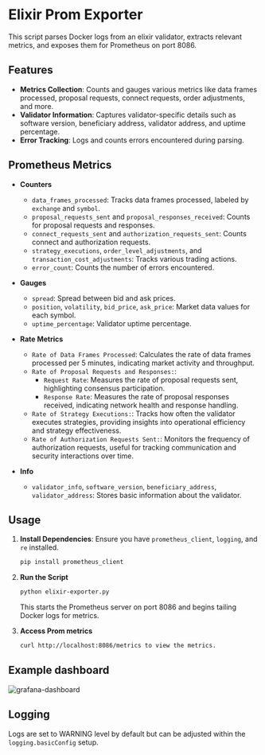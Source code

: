 # Elixir Prom Exporter

This script parses Docker logs from an elixir validator, extracts relevant metrics, and exposes them for Prometheus on port 8086.

## Features

- **Metrics Collection**: Counts and gauges various metrics like data frames processed, proposal requests, connect requests, order adjustments, and more.
- **Validator Information**: Captures validator-specific details such as software version, beneficiary address, validator address, and uptime percentage.
- **Error Tracking**: Logs and counts errors encountered during parsing.

## Prometheus Metrics

- **Counters**
  - `data_frames_processed`: Tracks data frames processed, labeled by `exchange` and `symbol`.
  - `proposal_requests_sent` and `proposal_responses_received`: Counts for proposal requests and responses.
  - `connect_requests_sent` and `authorization_requests_sent`: Counts connect and authorization requests.
  - `strategy_executions`, `order_level_adjustments`, and `transaction_cost_adjustments`: Tracks various trading actions.
  - `error_count`: Counts the number of errors encountered.

- **Gauges**
  - `spread`: Spread between bid and ask prices.
  - `position`, `volatility`, `bid_price`, `ask_price`: Market data values for each symbol.
  - `uptime_percentage`: Validator uptime percentage.

- **Rate Metrics**
  - `Rate of Data Frames Processed`: Calculates the rate of data frames processed per 5 minutes, indicating market activity and throughput.
  - `Rate of Proposal Requests and Responses:`: 
    - `Request Rate`: Measures the rate of proposal requests sent, highlighting consensus participation.
    - `Response Rate`: Measures the rate of proposal responses received, indicating network health and response handling.
  - `Rate of Strategy Executions:`: Tracks how often the validator executes strategies, providing insights into operational efficiency and strategy   effectiveness.
  - `Rate of Authorization Requests Sent:`: Monitors the frequency of authorization requests, useful for tracking communication and security interactions over time.

- **Info**
  - `validator_info`, `software_version`, `beneficiary_address`, `validator_address`: Stores basic information about the validator.

## Usage

1. **Install Dependencies**: Ensure you have `prometheus_client`, `logging`, and `re` installed.
   ```bash
   pip install prometheus_client
   ```

2. **Run the Script**
    ```bash
    python elixir-exporter.py
    ```
    This starts the Prometheus server on port 8086 and begins tailing Docker logs for metrics.
3. **Access Prom metrics**
   ```bash
   curl http://localhost:8086/metrics to view the metrics.
   ```

## Example dashboard
![grafana-dashboard](https://github.com/user-attachments/assets/606ae1f4-c71b-4bce-80bb-33aea28244b4)


## Logging
Logs are set to WARNING level by default but can be adjusted within the `logging.basicConfig` setup.

